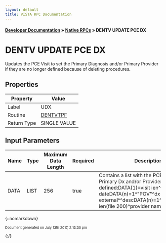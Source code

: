 ```yaml
---
layout: default
title: VISTA RPC Documentation
---
```


#### [Developer Documentation](../index) &#187; [Native RPCs](TableOfContents) &#187; DENTV UPDATE PCE DX<br/>
# DENTV UPDATE PCE DX

Updates the PCE Visit to set the Primary Diagnosis and/or Primary Provider if they are no longer defined because of deleting procedures.

## Properties

Property | Value
--- | ---
Label | UDX
Routine | [DENTVTPF](http://code.osehra.org/dox/Routine_DENTVTPF_source.html)
Return Type | SINGLE VALUE


## Input Parameters

Name | Type | Maximum Data Length | Required | Description
--- | --- | --- | --- | ---
DATA | LIST | 256 | true | Contains a list with the PCE Visit and Primary Dx and/or Provider defined:DATA(1)&#x3D;visit ien^visit dateDATA(n)&#x3D;1^&quot;POV&quot;^dx ien^dx external^^descDATA(n)&#x3D;1^&quot;PRV&quot;^provider ien(file 200)^provider name



{::nomarkdown} <br/><p style="font-size: 11px">Document generated on July 13th 2017, 2:13:30 pm</p>{:/}